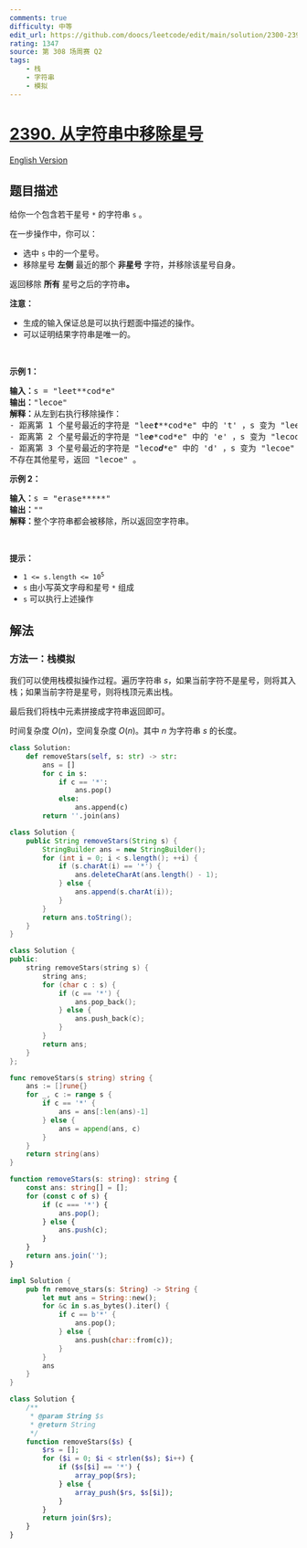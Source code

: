 ```yaml
---
comments: true
difficulty: 中等
edit_url: https://github.com/doocs/leetcode/edit/main/solution/2300-2399/2390.Removing%20Stars%20From%20a%20String/README.md
rating: 1347
source: 第 308 场周赛 Q2
tags:
    - 栈
    - 字符串
    - 模拟
---
```


<!-- problem:start -->

# [2390. 从字符串中移除星号](https://leetcode.cn/problems/removing-stars-from-a-string)

[English Version](/solution/2300-2399/2390.Removing%20Stars%20From%20a%20String/README_EN.md)

## 题目描述

<!-- description:start -->

<p>给你一个包含若干星号 <code>*</code> 的字符串 <code>s</code> 。</p>

<p>在一步操作中，你可以：</p>

<ul>
	<li>选中 <code>s</code> 中的一个星号。</li>
	<li>移除星号 <strong>左侧</strong> 最近的那个 <strong>非星号</strong> 字符，并移除该星号自身。</li>
</ul>

<p>返回移除 <strong>所有</strong> 星号之后的字符串<strong>。</strong></p>

<p><strong>注意：</strong></p>

<ul>
	<li>生成的输入保证总是可以执行题面中描述的操作。</li>
	<li>可以证明结果字符串是唯一的。</li>
</ul>

<p>&nbsp;</p>

<p><strong>示例 1：</strong></p>

<pre>
<strong>输入：</strong>s = "leet**cod*e"
<strong>输出：</strong>"lecoe"
<strong>解释：</strong>从左到右执行移除操作：
- 距离第 1 个星号最近的字符是 "lee<em><strong>t</strong></em>**cod*e" 中的 't' ，s 变为 "lee*cod*e" 。
- 距离第 2 个星号最近的字符是 "le<em><strong>e</strong></em>*cod*e" 中的 'e' ，s 变为 "lecod*e" 。
- 距离第 3 个星号最近的字符是 "leco<em><strong>d</strong></em>*e" 中的 'd' ，s 变为 "lecoe" 。
不存在其他星号，返回 "lecoe" 。</pre>

<p><strong>示例 2：</strong></p>

<pre>
<strong>输入：</strong>s = "erase*****"
<strong>输出：</strong>""
<strong>解释：</strong>整个字符串都会被移除，所以返回空字符串。
</pre>

<p>&nbsp;</p>

<p><strong>提示：</strong></p>

<ul>
	<li><code>1 &lt;= s.length &lt;= 10<sup>5</sup></code></li>
	<li><code>s</code> 由小写英文字母和星号 <code>*</code> 组成</li>
	<li><code>s</code> 可以执行上述操作</li>
</ul>

<!-- description:end -->

## 解法

<!-- solution:start -->

### 方法一：栈模拟

我们可以使用栈模拟操作过程。遍历字符串 $s$，如果当前字符不是星号，则将其入栈；如果当前字符是星号，则将栈顶元素出栈。

最后我们将栈中元素拼接成字符串返回即可。

时间复杂度 $O(n)$，空间复杂度 $O(n)$。其中 $n$ 为字符串 $s$ 的长度。

<!-- tabs:start -->

```python
class Solution:
    def removeStars(self, s: str) -> str:
        ans = []
        for c in s:
            if c == '*':
                ans.pop()
            else:
                ans.append(c)
        return ''.join(ans)
```

```java
class Solution {
    public String removeStars(String s) {
        StringBuilder ans = new StringBuilder();
        for (int i = 0; i < s.length(); ++i) {
            if (s.charAt(i) == '*') {
                ans.deleteCharAt(ans.length() - 1);
            } else {
                ans.append(s.charAt(i));
            }
        }
        return ans.toString();
    }
}
```

```cpp
class Solution {
public:
    string removeStars(string s) {
        string ans;
        for (char c : s) {
            if (c == '*') {
                ans.pop_back();
            } else {
                ans.push_back(c);
            }
        }
        return ans;
    }
};
```

```go
func removeStars(s string) string {
	ans := []rune{}
	for _, c := range s {
		if c == '*' {
			ans = ans[:len(ans)-1]
		} else {
			ans = append(ans, c)
		}
	}
	return string(ans)
}
```

```ts
function removeStars(s: string): string {
    const ans: string[] = [];
    for (const c of s) {
        if (c === '*') {
            ans.pop();
        } else {
            ans.push(c);
        }
    }
    return ans.join('');
}
```

```rust
impl Solution {
    pub fn remove_stars(s: String) -> String {
        let mut ans = String::new();
        for &c in s.as_bytes().iter() {
            if c == b'*' {
                ans.pop();
            } else {
                ans.push(char::from(c));
            }
        }
        ans
    }
}
```

```php
class Solution {
    /**
     * @param String $s
     * @return String
     */
    function removeStars($s) {
        $rs = [];
        for ($i = 0; $i < strlen($s); $i++) {
            if ($s[$i] == '*') {
                array_pop($rs);
            } else {
                array_push($rs, $s[$i]);
            }
        }
        return join($rs);
    }
}
```

<!-- tabs:end -->

<!-- solution:end -->

<!-- problem:end -->
